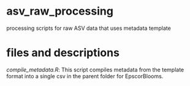 # asv_raw_processing
processing scripts for raw ASV data that uses metadata template

# files and descriptions
*compile_metadata.R*: This script compiles metadata from the template format into a single csv in the parent folder for EpscorBlooms.



